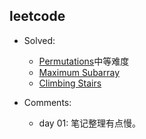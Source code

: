 ## leetcode

- Solved:
  - [Permutations](https://leetcode.com/problems/permutations/)中等难度
  - [Maximum Subarray](https://leetcode.com/problems/maximum-subarray/)
  - [Climbing Stairs](https://leetcode.com/problems/climbing-stairs/)



- Comments:
  - day 01: 笔记整理有点慢。
